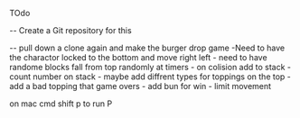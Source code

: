 TOdo

-- Create a Git repository for this

-- pull down a clone again and make the burger drop game
    -Need to have the charactor locked to the bottom 
     and move right left
    - need to have randome blocks fall from top randomly at timers
    - on colision add to stack
    - count number on stack
    - maybe add diffrent types  for toppings on the top 
    - add a bad topping that game overs
    - add bun for win
    - limit movement
    
on mac cmd shift p to run
P

